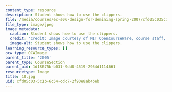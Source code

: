 ```yaml
---
content_type: resource
description: Student shows how to use the clippers.
file: /media/courses/ec-s06-design-for-demining-spring-2007/cfd05c035c1b6c54cdc72f90e8ab4beb_10.jpg
file_type: image/jpeg
image_metadata:
  caption: Student shows how to use the clippers.
  credit: 'Credit: Image courtesy of MIT OpenCourseWare, course staff, and students.'
  image-alt: Student shows how to use the clippers.
learning_resource_types: []
ocw_type: OCWImage
parent_title: '2005'
parent_type: CourseSection
parent_uid: 1d18675b-b031-9dd8-4519-2954d1114661
resourcetype: Image
title: 10.jpg
uid: cfd05c03-5c1b-6c54-cdc7-2f90e8ab4beb
---
```

